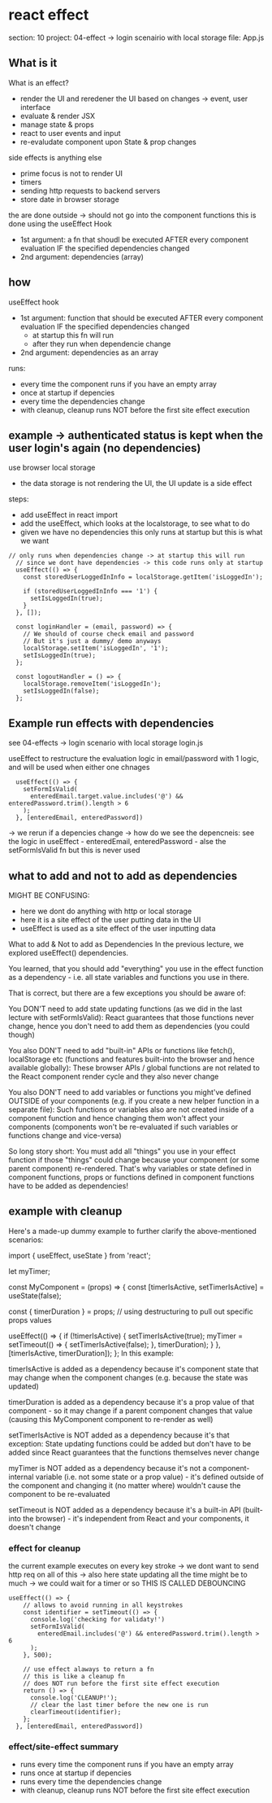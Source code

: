 # react effect

section: 10
project: 04-effect -> login scenairio with local storage
file: App.js

## What is it

What is an effect?
- render the UI and reredener the UI based on changes -> event, user interface
- evaluate & render JSX
- manage state & props
- react to user events and input
- re-evaludate component upon State & prop changes

side effects is anything else
- prime focus is not to render UI
- timers
- sending http requests to backend servers
- store date in browser storage

the are done outside -> should not go into the component functions
 this is done using the useEffect Hook
 - 1st argument: a fn that shoudl be executed AFTER every component evaluation IF the specified dependencies changed
 - 2nd argument: dependencies (array)

## how

useEffect hook
- 1st argument: function that should be executed AFTER every component evaluation IF the specified dependencies changed 
  - at startup this fn will run
  - after they run when dependencie change
- 2nd argument: dependencies as an array

runs:
- every time the component runs if you have an empty array
- once at startup if depencies
- every time the dependencies change
- with cleanup, cleanup runs NOT before the first site effect execution

## example -> authenticated status is kept when the user login's again (no dependencies)

use browser local storage
- the data storage is not rendering the UI, the UI update is a side effect 

steps:
- add useEffect in react import
- add the useEffect, which looks at the localstorage, to see what to do
- given we have no dependencies this only runs at startup but this is what we want

```
// only runs when dependencies change -> at startup this will run
  // since we dont have dependencies -> this code runs only at startup
  useEffect(() => {
    const storedUserLoggedInInfo = localStorage.getItem('isLoggedIn');

    if (storedUserLoggedInInfo === '1') {
      setIsLoggedIn(true);
    }
  }, []);

  const loginHandler = (email, password) => {
    // We should of course check email and password
    // But it's just a dummy/ demo anyways
    localStorage.setItem('isLoggedIn', '1');
    setIsLoggedIn(true);
  };

  const logoutHandler = () => {
    localStorage.removeItem('isLoggedIn');
    setIsLoggedIn(false);
  };
```

## Example run effects with dependencies

see 04-effects -> login scenario with local storage
login.js

useEffect to restructure the evaluation logic in email/password with 1 logic, and will be used when either one chnages

```
  useEffect(() => {
    setFormIsValid(
      enteredEmail.target.value.includes('@') && enteredPassword.trim().length > 6
    );
  }, [enteredEmail, enteredPassword])
```

-> we rerun if a depencies change
-> how do we see the depencneis: see the logic in useEffect
    - enteredEmail, enteredPassword
    - alse the setFormIsValid fn but this is never used

## what to add and not to add as dependencies

MIGHT BE CONFUSING:
- here we dont do anything with http or local storage
- here it is a site effect of the user putting data in the UI
- useEffect is used as a site effect of the user inputting data

What to add & Not to add as Dependencies
In the previous lecture, we explored useEffect() dependencies.

You learned, that you should add "everything" you use in the effect function as a dependency - i.e. all state variables and functions you use in there.

That is correct, but there are a few exceptions you should be aware of:

You DON'T need to add state updating functions (as we did in the last lecture with setFormIsValid): React guarantees that those functions never change, hence you don't need to add them as dependencies (you could though)

You also DON'T need to add "built-in" APIs or functions like fetch(), localStorage etc (functions and features built-into the browser and hence available globally): These browser APIs / global functions are not related to the React component render cycle and they also never change

You also DON'T need to add variables or functions you might've defined OUTSIDE of your components (e.g. if you create a new helper function in a separate file): Such functions or variables also are not created inside of a component function and hence changing them won't affect your components (components won't be re-evaluated if such variables or functions change and vice-versa)

So long story short: You must add all "things" you use in your effect function if those "things" could change because your component (or some parent component) re-rendered. That's why variables or state defined in component functions, props or functions defined in component functions have to be added as dependencies!

## example with cleanup

Here's a made-up dummy example to further clarify the above-mentioned scenarios:

import { useEffect, useState } from 'react';
 
let myTimer;
 
const MyComponent = (props) => {
  const [timerIsActive, setTimerIsActive] = useState(false);
 
  const { timerDuration } = props; // using destructuring to pull out specific props values
 
  useEffect(() => {
    if (!timerIsActive) {
      setTimerIsActive(true);
      myTimer = setTimeout(() => {
        setTimerIsActive(false);
      }, timerDuration);
    }
  }, [timerIsActive, timerDuration]);
};
In this example:

timerIsActive is added as a dependency because it's component state that may change when the component changes (e.g. because the state was updated)

timerDuration is added as a dependency because it's a prop value of that component - so it may change if a parent component changes that value (causing this MyComponent component to re-render as well)

setTimerIsActive is NOT added as a dependency because it's that exception: State updating functions could be added but don't have to be added since React guarantees that the functions themselves never change

myTimer is NOT added as a dependency because it's not a component-internal variable (i.e. not some state or a prop value) - it's defined outside of the component and changing it (no matter where) wouldn't cause the component to be re-evaluated

setTimeout is NOT added as a dependency because it's a built-in API (built-into the browser) - it's independent from React and your components, it doesn't change

### effect for cleanup

the current example executes on every key stroke
-> we dont want to send http req on all of this
-> also here state updating all the time might be to much
-> we could wait for a timer or so
THIS IS CALLED DEBOUNCING

```
useEffect(() => {
    // allows to avoid running in all keystrokes
    const identifier = setTimeout(() => {
      console.log('checking for validaty!')
      setFormIsValid(
        enteredEmail.includes('@') && enteredPassword.trim().length > 6
      );
    }, 500);

    // use effect alaways to return a fn
    // this is like a cleanup fn
    // does NOT run before the first site effect execution
    return () => {
      console.log('CLEANUP!');
      // clear the last timer before the new one is run
      clearTimeout(identifier);
    };
  }, [enteredEmail, enteredPassword])
```

### effect/site-effect summary

- runs every time the component runs if you have an empty array
- runs once at startup if depencies
- runs every time the dependencies change
- with cleanup, cleanup runs NOT before the first site effect execution